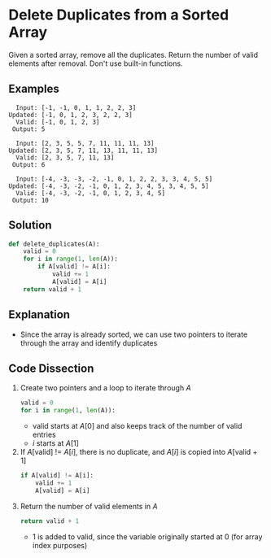 # Delete Duplicates from a Sorted Array
Given a sorted array, remove all the duplicates. Return the number of valid elements after removal. Don't use built-in functions.

## Examples
```
  Input: [-1, -1, 0, 1, 1, 2, 2, 3]
Updated: [-1, 0, 1, 2, 3, 2, 2, 3]
  Valid: [-1, 0, 1, 2, 3]
 Output: 5

  Input: [2, 3, 5, 5, 7, 11, 11, 11, 13]
Updated: [2, 3, 5, 7, 11, 13, 11, 11, 13]
  Valid: [2, 3, 5, 7, 11, 13]
 Output: 6

  Input: [-4, -3, -3, -2, -1, 0, 1, 2, 2, 3, 3, 4, 5, 5]
Updated: [-4, -3, -2, -1, 0, 1, 2, 3, 4, 5, 3, 4, 5, 5]
  Valid: [-4, -3, -2, -1, 0, 1, 2, 3, 4, 5]
 Output: 10
```

## Solution
```python
def delete_duplicates(A):
    valid = 0
    for i in range(1, len(A)):
        if A[valid] != A[i]:
            valid += 1
            A[valid] = A[i]
    return valid + 1
```

## Explanation
* Since the array is already sorted, we can use two pointers to iterate through the array and identify duplicates

## Code Dissection
1. Create two pointers and a loop to iterate through _A_
    ```python
    valid = 0
    for i in range(1, len(A)):
    ```
    * valid starts at _A_[0] and also keeps track of the number of valid entries
    * _i_ starts at _A_[1]
2. If _A_[valid] != _A_[_i_], there is no duplicate, and _A_[_i_] is copied into _A_[valid + 1]
    ```python
    if A[valid] != A[i]:
        valid += 1
        A[valid] = A[i]
    ```
3. Return the number of valid elements in _A_
    ```python
    return valid + 1
    ```
    * 1 is added to valid, since the variable originally started at 0 (for array index purposes)